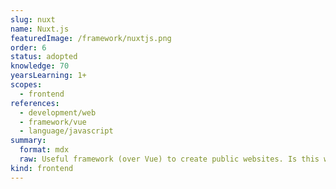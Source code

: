 ```yaml
---
slug: nuxt
name: Nuxt.js
featuredImage: /framework/nuxtjs.png
order: 6
status: adopted
knowledge: 70
yearsLearning: 1+
scopes:
  - frontend
references:
  - development/web
  - framework/vue
  - language/javascript
summary:
  format: mdx
  raw: Useful framework (over Vue) to create public websites. Is this website made with Nuxt? You bet so.
kind: frontend
---
```

